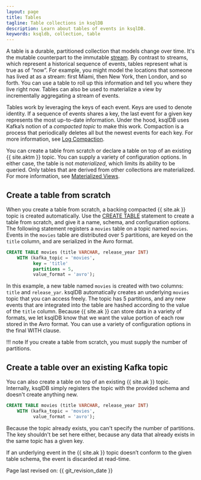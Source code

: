 ```yaml
---
layout: page
title: Tables
tagline: Table collections in ksqlDB
description: Learn about tables of events in ksqlDB.
keywords: ksqldb, collection, table
---
```


A table is a durable, partitioned collection that models change over time.
It's the mutable counterpart to the immutable [stream](streams.md). By contrast
to streams, which represent a historical sequence of events, tables represent
what is true as of “now”. For example, you might model the locations that
someone has lived at as a stream: first Miami, then New York, then London,
and so forth. You can use a table to roll up this information and tell you
where they live right now. Tables can also be used to materialize a view by
incrementally aggregating a stream of events.

Tables work by leveraging the keys of each event. Keys are used to denote
identity. If a sequence of events shares a key, the last event for a given key
represents the most up-to-date information. Under the hood, ksqlDB uses Kafka’s
notion of a *compacted topic* to make this work. Compaction is a process that
periodically deletes all but the newest events for each key. For more
information, see [Log Compaction](https://kafka.apache.org/documentation/#compaction).

You can create a table from scratch or declare a table on top of an existing
{{ site.aktm }} topic. You can supply a variety of configuration options. In
either case, the table is not *materialized*, which limits its ability to be
queried. Only tables that are derived from other collections are materialized.
For more information, see [Materialized Views](../materialized-views.md).

Create a table from scratch
---------------------------

When you create a table from scratch, a backing compacted {{ site.ak }} topic
is created automatically. Use the
[CREATE TABLE](../../developer-guide/ksqldb-reference/create-table.md)
statement to create a table from scratch, and give it a name, schema, and
configuration options. The following statement registers a `movies` table on a
topic named `movies`. Events in the `movies` table are distributed over 5
partitions, are keyed on the `title` column, and are serialized in the Avro
format.

```sql
CREATE TABLE movies (title VARCHAR, release_year INT)
    WITH (kafka_topic = 'movies',
          key = 'title'
          partitions = 5,
          value_format = 'avro');
```

In this example, a new table named `movies` is created with two columns:
`title` and `release_yar`. ksqlDB automatically creates an underlying `movies`
topic that you can access freely. The topic has 5 partitions, and any new
events that are integrated into the table are hashed according to the value
of the `title` column. Because {{ site.ak }} can store data in a variety of
formats, we let ksqlDB know that we want the value portion of each row stored
in the Avro format. You can use a variety of configuration options in the final
WITH clause.

!!! note
    If you create a table from scratch, you must supply the number of
    partitions.

Create a table over an existing Kafka topic
-------------------------------------------

You can also create a table on top of an existing {{ site.ak }} topic.
Internally, ksqlDB simply registers the topic with the provided schema
and doesn't create anything new. 

```sql
CREATE TABLE movies (title VARCHAR, release_year INT)
    WITH (kafka_topic = 'movies',
          value_format = 'avro');
```

Because the topic already exists, you can't specify the number of partitions.
The key shouldn't be set here either, because any data that already exists in
the same topic has a given key.

If an underlying event in the {{ site.ak }} topic doesn’t conform to the given
table schema, the event is discarded at read-time.

Page last revised on: {{ git_revision_date }}
